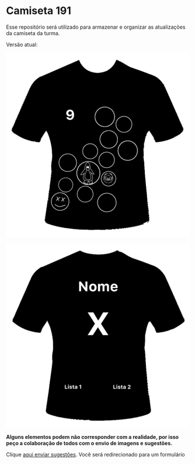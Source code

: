 # Camiseta 191

Esse repositório será utilizado para armazenar e organizar as atualizações da camiseta da turma.

Versão atual:

![Imagem Frente](Frente_02.png)

![Imagem Costas](Costas_01.png)

__**Alguns elementos podem não corresponder com a realidade, por isso peço a colaboração de todos com o envio de imagens e sugestões.**__

Clique [aqui enviar sugestões](https://). Você será redirecionado para um formulário
